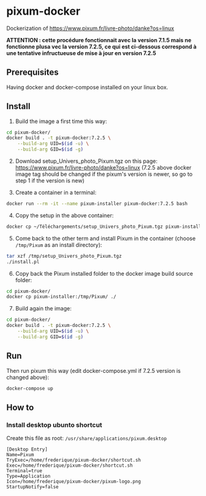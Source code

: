 # pixum-docker

Dockerization of https://www.pixum.fr/livre-photo/danke?os=linux


**ATTENTION : cette procédure fonctionnait avec la version 7.1.5 mais ne fonctionne plusa vec la version 7.2.5,
  ce qui est ci-dessous correspond à une tentative infructueuse de mise à jour en version 7.2.5**




## Prerequisites

Having docker and docker-compose installed on your linux box.

## Install

1) Build the image a first time this way:
```bash
cd pixum-docker/
docker build . -t pixum-docker:7.2.5 \
    --build-arg UID=$(id -u) \
    --build-arg GID=$(id -g)
```

2) Download setup_Univers_photo_Pixum.tgz on this page: https://www.pixum.fr/livre-photo/danke?os=linux
   (7.2.5 above docker image tag should be changed if the pixum's version is newer,
   so go to step 1 if the version is new)
 
3) Create a container in a terminal:
```bash
docker run --rm -it --name pixum-installer pixum-docker:7.2.5 bash
```

4) Copy the setup in the above container:
```bash
docker cp ~/Téléchargements/setup_Univers_photo_Pixum.tgz pixum-installer:/tmp/
```

5) Come back to the other term and install Pixum in the container (choose `/tmp/Pixum` as an install directory):
```bash
tar xzf /tmp/setup_Univers_photo_Pixum.tgz
./install.pl
```

6) Copy back the Pixum installed folder to the docker image build source folder:
```bash
cd pixum-docker/
docker cp pixum-installer:/tmp/Pixum/ ./
```

7) Build again the image:
```bash
cd pixum-docker/
docker build . -t pixum-docker:7.2.5 \
    --build-arg UID=$(id -u) \
    --build-arg GID=$(id -g)
```

## Run

Then run pixum this way (edit docker-compose.yml if 7.2.5 version is changed above):
```bash
docker-compose up
```

## How to

### Install desktop ubunto shortcut

Create this file as root: `/usr/share/applications/pixum.desktop`

```
[Desktop Entry]
Name=Pixum
TryExec=/home/frederique/pixum-docker/shortcut.sh
Exec=/home/frederique/pixum-docker/shortcut.sh
Terminal=true
Type=Application
Icon=/home/frederique/pixum-docker/pixum-logo.png
StartupNotify=false
```
